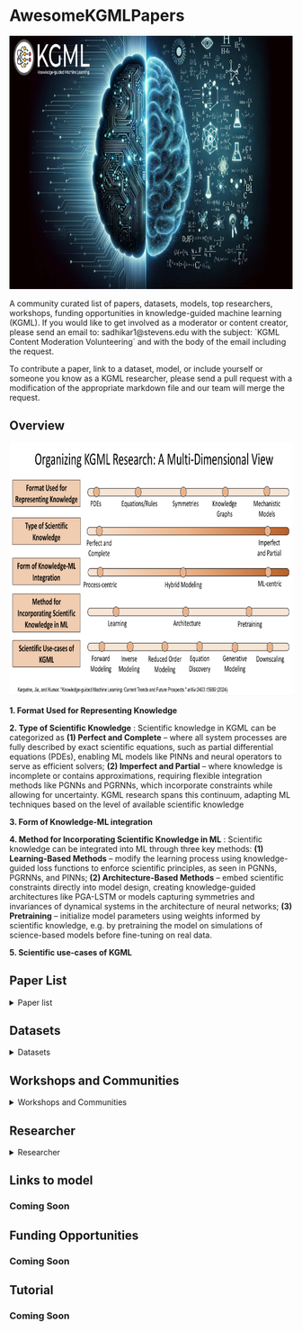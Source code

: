# AwesomeKGMLPapers
<p align="center">
<img src="assets/kgml_bg.png" alt="Image" width="900" height="450">
</p>
A community curated list of papers, datasets, models,  top researchers, workshops, funding opportunities in knowledge-guided machine learning (KGML). If you would like to get involved as a moderator or content creator, please send an email to: sadhikar1@stevens.edu with the subject: `KGML Content Moderation Volunteering` and with the body of the email including the request.

To contribute a paper, link to a dataset, model, or include yourself or someone you know as a KGML researcher, please send a pull request with a modification of the appropriate markdown file and our team will merge the request.

## Overview
<p align="center">
<img src="assets/kgmlmultidim.png" alt="Image" width="900" height="450">
</p>

**1. Format Used for Representing Knowledge**

**2. Type of Scientific Knowledge** : Scientific knowledge in KGML can be categorized as **(1) Perfect and Complete** – where all system processes are fully described by exact scientific equations, such as partial differential equations (PDEs), enabling ML models like PINNs and neural operators to serve as efficient solvers; **(2) Imperfect and Partial** – where knowledge is incomplete or contains approximations, requiring flexible integration methods like PGNNs and PGRNNs, which incorporate constraints while allowing for uncertainty. KGML research spans this continuum, adapting ML techniques based on the level of available scientific knowledge

**3. Form of Knowledge-ML integration**

**4. Method for Incorporating Scientific Knowledge in ML** : Scientific knowledge can be integrated into ML through three key methods: **(1) Learning-Based Methods** – modify the learning process using knowledge-guided loss functions to enforce scientific principles, as seen in PGNNs, PGRNNs, and PINNs; **(2) Architecture-Based Methods** – embed scientific constraints directly into model design, creating knowledge-guided architectures like PGA-LSTM or models capturing symmetries and invariances of dynamical systems in the architecture of neural networks; **(3) Pretraining** – initialize model parameters using weights informed by scientific knowledge, e.g. by pretraining the model on simulations of science-based models before fine-tuning on real data.

**5. Scientific use-cases of KGML**

## Paper List
<details>
<summary> Paper list </summary>

| Pub. Date | Paper Title | Knowledge Format | Knowledge Type | Knowledge-ML Integration | Method of Knowledge-Guidance | Scientific Use-Case | Application Domain |
|------------|-------------|------------------|--------------------|--------------------------|-----------------------------|------------------------|--------------------|
| 02/01/2019 | [Physics-informed neural networks: A deep learning framework for solving forward and inverse problems involving nonlinear partial differential equations](https://www.sciencedirect.com/science/article/pii/S0021999118307125) | PDE | Perfect | ML-Centric | Learning | Forward Modeling; Inverse Modeling | |
| 07/29/2023 | [Physics-Informed Neural Operator for Learning Partial Differential Equations](https://arxiv.org/pdf/2111.03794) | PDE | Perfect | ML-Centric | Learning; Test-time optimization | Forward Modeling; Inverse Modeling; | |
| 12/06/2020 | [PhiFlow: A Differentiable PDE Solving Framework for Deep Learning via Physical Simulations](https://montrealrobotics.ca/diffcvgp/assets/papers/3.pdf) | PDE | Perfect | Hybrid-Modeling | Learning | Forward Modeling | |
| 08/16/2020 | [Combining Differentiable PDE Solvers and Graph Neural Networks for Fluid Flow Prediction](https://arxiv.org/abs/2007.04439) | Mechanistic Models | Imperfect and Partial | Hybrid-Modeling | Learning | Downscaling | |
| 12/10/2018 | [Incorporating Prior Domain Knowledge into Deep Neural Networks](https://ieeexplore.ieee.org/document/8621955) | Equations/Rules | Imperfect and Partial | ML-Centric | Learning | Forward Modeling | |
| 09/28/2021 | [Physics-Guided Neural Network (PGNN): An Application in Lake Temperature Modeling](https://arxiv.org/pdf/1710.11431) | | | | | |  |
| 04/01/2023 | [A physics-informed diffusion model for high-fidelity flow field reconstruction](https://www.sciencedirect.com/science/article/pii/S0021999123000670) | PDE | Perfect | ML-Centric | Learning | Forward Modeling; Generative Modeling |  |
| 04/15/2019 | [AI Feynman: A physics-inspired method for symbolic regression](https://www.science.org/doi/pdf/10.1126/sciadv.aay2631?fbclid=IwAR17FgGlF8KQTzQfBUxUI93dZPamVDCty_ReNY9iwvCnecrKZvLxt_-Q4gM) | Equations/Rules; Symmetries |  | Hybrid-Modeling | Learning | Equation Discovery | |
| 05/07/2024 | [PINNsFormer: A Transformer-Based Framework For Physics-Informed Neural Networks](https://arxiv.org/abs/2307.11833) | PDE | Perfect | ML-Centric | Learning| Forward Modeling; Inverse Modeling | |
| 10/02/2023 | [PhysDiff: Physics-Guided Human Motion Diffusion Model](https://openaccess.thecvf.com/content/ICCV2023/papers/Yuan_PhysDiff_Physics-Guided_Human_Motion_Diffusion_Model_ICCV_2023_paper.pdf) | Equations/Rules | Imerfect | ML-Centric | Learning | Generative Modeling | |
| 02/16/2025 | [Physics-Informed Diffusion Models](https://arxiv.org/pdf/2403.14404) | PDE | Perfect | ML-Centric | Learning | Forward Modeling; Inverse Modeling; Generative Modeling | |
| 07/23/2022 | [Physics-Informed Long-Sequence Forecasting From Multi-Resolution Spatiotemporal Data](https://www.ijcai.org/proceedings/2022/0304.pdf) | PDE; Equations | Perfect | ML-Centric | Architecture | Forward Modeling | |
| 06/09/2023 | [Physics-informed neural networks for modeling physiological time series for cuffless blood pressure estimation](https://www.nature.com/articles/s41746-023-00853-4) | Equations/Rules;| Perfect | ML-Centric | Learning | Forward Modeling | |
</details>


## Datasets
<details>
<summary> Datasets</summary>

- [**ΦFlow**](https://tum-pbs.github.io/PhiFlow/)
- [**PDEArena**](https://github.com/pdearena/pdearena)
- [**The Well**](https://polymathic-ai.org/the_well/)
- [**Johns Hopkins Turbulence Database**](https://turbulence.idies.jhu.edu/home)
- [**BLASTNet Simulation Dataset**](https://blastnet.github.io/datasets)
</details>

## Workshops and Communities
<details>
<summary> Workshops and Communities</summary>

- **[KGML Workshop Webpage](https://sites.google.com/vt.edu/kgml-bridge-aaai-25/home)**

- **[AI4Science](https://ai4sciencecommunity.github.io/)**

- **[SciML Oden Institute](https://sites.utexas.edu/scimlworkshop/)**

</details>

## Researcher

<details>
<summary> Researcher</summary>

- **George Em Karniadakis** (Brown University)  
- **Maziar Raissi** (UC Boulder)  
- **Anuj Karpatne** (Virginia Tech)  
- **Vipin Kumar** (University of Minnesota)  
- **Xiaowei Jia** (University of Pittsburgh)  
- **Christopher Rackauckas** (MIT)  
- **Arka Daw** (ORNL)  
- **Ramakrishnan Kannan** (ORNL)  
- **Paris Perdikaris** (University of Pennsylvania)  
- **Licheng Liu** (University of Minnesota)  
- **Alexander Rodriguez** (University of Michigan, Ann Arbor)  
- **Aditya Prakash** (Georgia Tech)  
- **Nikhil Muralidhar** (Stevens Institute of Technology) 
</details>

## Links to model
### Coming Soon

## Funding Opportunities
### Coming Soon



## Tutorial
### Coming Soon

